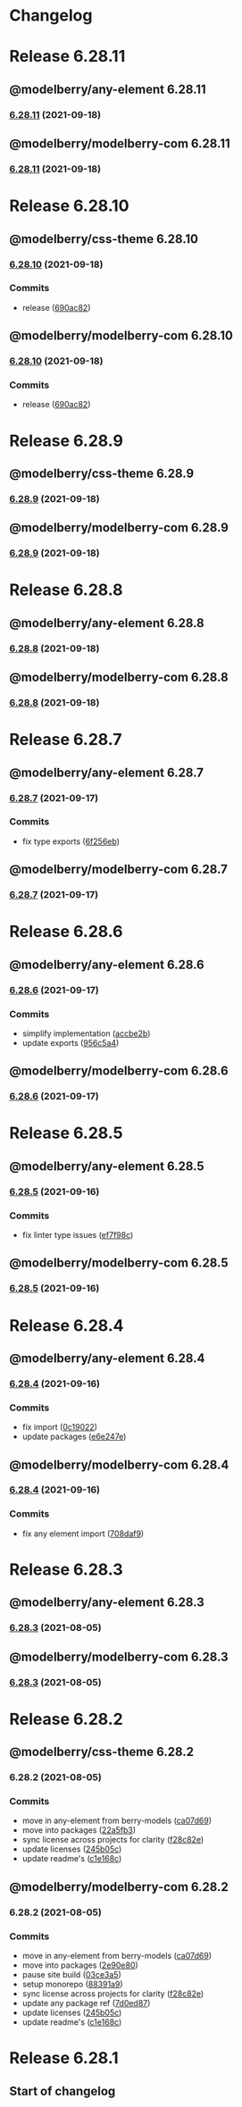 # Changelog

# Release 6.28.11

## @modelberry/any-element 6.28.11

### [6.28.11](https://github.com/modelberry/sites/compare/6.28.10...6.28.11) (2021-09-18)



## @modelberry/modelberry-com 6.28.11

### [6.28.11](https://github.com/modelberry/sites/compare/6.28.10...6.28.11) (2021-09-18)


# Release 6.28.10

## @modelberry/css-theme 6.28.10

### [6.28.10](https://github.com/modelberry/sites/compare/6.28.7...6.28.10) (2021-09-18)


### Commits

* release ([690ac82](https://github.com/modelberry/sites/commit/690ac828654bcc75f7dcb7077cf055d30fdc2113))



## @modelberry/modelberry-com 6.28.10

### [6.28.10](https://github.com/modelberry/sites/compare/6.28.7...6.28.10) (2021-09-18)


### Commits

* release ([690ac82](https://github.com/modelberry/sites/commit/690ac828654bcc75f7dcb7077cf055d30fdc2113))


# Release 6.28.9

## @modelberry/css-theme 6.28.9

### [6.28.9](https://github.com/modelberry/sites/compare/6.28.7...6.28.9) (2021-09-18)



## @modelberry/modelberry-com 6.28.9

### [6.28.9](https://github.com/modelberry/sites/compare/6.28.7...6.28.9) (2021-09-18)


# Release 6.28.8

## @modelberry/any-element 6.28.8

### [6.28.8](https://github.com/modelberry/sites/compare/6.28.7...6.28.8) (2021-09-18)



## @modelberry/modelberry-com 6.28.8

### [6.28.8](https://github.com/modelberry/sites/compare/6.28.7...6.28.8) (2021-09-18)


# Release 6.28.7

## @modelberry/any-element 6.28.7

### [6.28.7](https://github.com/modelberry/sites/compare/6.28.6...6.28.7) (2021-09-17)


### Commits

* fix type exports ([6f256eb](https://github.com/modelberry/sites/commit/6f256ebb8d9238bb70bfb049c3aadd1aeaffd9ad))



## @modelberry/modelberry-com 6.28.7

### [6.28.7](https://github.com/modelberry/sites/compare/6.28.6...6.28.7) (2021-09-17)


# Release 6.28.6

## @modelberry/any-element 6.28.6

### [6.28.6](https://github.com/modelberry/sites/compare/6.28.5...6.28.6) (2021-09-17)


### Commits

* simplify implementation ([accbe2b](https://github.com/modelberry/sites/commit/accbe2ba814a26a23659e70c2b033a378548a57b))
* update exports ([956c5a4](https://github.com/modelberry/sites/commit/956c5a4879930670dee6b90958945610bce07abf))



## @modelberry/modelberry-com 6.28.6

### [6.28.6](https://github.com/modelberry/sites/compare/6.28.5...6.28.6) (2021-09-17)


# Release 6.28.5

## @modelberry/any-element 6.28.5

### [6.28.5](https://github.com/modelberry/sites/compare/6.28.4...6.28.5) (2021-09-16)


### Commits

* fix linter type issues ([ef7f98c](https://github.com/modelberry/sites/commit/ef7f98c79251f26ef9a559a0d6b78b8bb1f04830))



## @modelberry/modelberry-com 6.28.5

### [6.28.5](https://github.com/modelberry/sites/compare/6.28.4...6.28.5) (2021-09-16)


# Release 6.28.4

## @modelberry/any-element 6.28.4

### [6.28.4](https://github.com/modelberry/sites/compare/6.28.3...6.28.4) (2021-09-16)


### Commits

* fix import ([0c19022](https://github.com/modelberry/sites/commit/0c1902258d6dba7825ca6b453992bc7987667aaa))
* update packages ([e6e247e](https://github.com/modelberry/sites/commit/e6e247ed3792df337b388345858b8467bee88fa2))



## @modelberry/modelberry-com 6.28.4

### [6.28.4](https://github.com/modelberry/sites/compare/6.28.3...6.28.4) (2021-09-16)


### Commits

* fix any element import ([708daf9](https://github.com/modelberry/sites/commit/708daf9aeba053fa7bdab06defa21b0c1f524c7c))


# Release 6.28.3

## @modelberry/any-element 6.28.3

### [6.28.3](https://github.com/modelberry/sites/compare/6.28.2...6.28.3) (2021-08-05)



## @modelberry/modelberry-com 6.28.3

### [6.28.3](https://github.com/modelberry/sites/compare/6.28.2...6.28.3) (2021-08-05)


# Release 6.28.2

## @modelberry/css-theme 6.28.2

### 6.28.2 (2021-08-05)


### Commits

* move in any-element from berry-models ([ca07d69](https://github.com/modelberry/sites/commit/ca07d69ecd3a0fa307a362ef1aec3e77d3637526))
* move into packages ([22a5fb3](https://github.com/modelberry/sites/commit/22a5fb3343535df61873b6aacd1607ddbfe96485))
* sync license across projects for clarity ([f28c82e](https://github.com/modelberry/sites/commit/f28c82e887478e5ff214d57fc233fb7207a02772))
* update licenses ([245b05c](https://github.com/modelberry/sites/commit/245b05cdd39eb8cf224c8456ef18ccfbd0f51ab8))
* update readme's ([c1e168c](https://github.com/modelberry/sites/commit/c1e168c9a9a3572c2faafed9295d17ced25397ff))



## @modelberry/modelberry-com 6.28.2

### 6.28.2 (2021-08-05)


### Commits

* move in any-element from berry-models ([ca07d69](https://github.com/modelberry/sites/commit/ca07d69ecd3a0fa307a362ef1aec3e77d3637526))
* move into packages ([2e90e80](https://github.com/modelberry/sites/commit/2e90e8028afd57125d275b8dbccc3dfc26fa7997))
* pause site build ([03ce3a5](https://github.com/modelberry/sites/commit/03ce3a5b36c3b816d19efe3b1167f1c92653b66a))
* setup monorepo ([88391a9](https://github.com/modelberry/sites/commit/88391a9628f8a5fbafa1a0b4fe23951630dce3c4))
* sync license across projects for clarity ([f28c82e](https://github.com/modelberry/sites/commit/f28c82e887478e5ff214d57fc233fb7207a02772))
* update any package ref ([7d0ed87](https://github.com/modelberry/sites/commit/7d0ed87178085a982f6219a23439a492d8acd094))
* update licenses ([245b05c](https://github.com/modelberry/sites/commit/245b05cdd39eb8cf224c8456ef18ccfbd0f51ab8))
* update readme's ([c1e168c](https://github.com/modelberry/sites/commit/c1e168c9a9a3572c2faafed9295d17ced25397ff))


# Release 6.28.1

## Start of changelog
